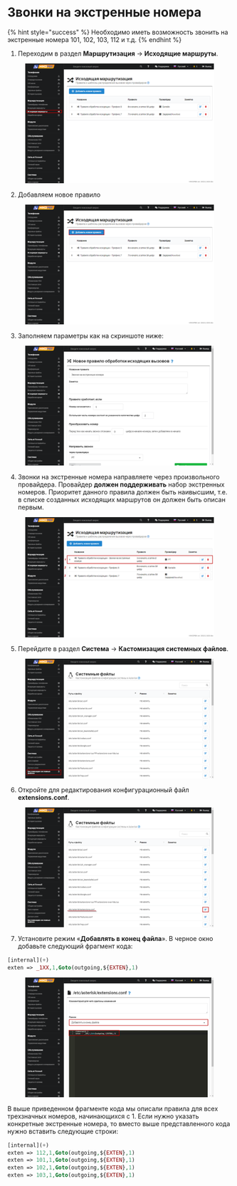 # Звонки на экстренные номера

{% hint style="success" %}
Необходимо иметь возможность звонить на экстренные номера 101, 102, 103, 112 и т.д.
{% endhint %}

1. Переходим в раздел **Маршрутизация** → **Исходящие маршруты**.&#x20;

<figure><img src="../../.gitbook/assets/1 (1).png" alt=""><figcaption></figcaption></figure>

2. Добавляем новое правило

<figure><img src="../../.gitbook/assets/2 (1).png" alt=""><figcaption></figcaption></figure>

3. &#x20;Заполняем параметры как на скриншоте ниже:

<figure><img src="../../.gitbook/assets/3.png" alt=""><figcaption></figcaption></figure>

4. Звонки на экстренные номера направляете через произвольного провайдера. Провайдер **должен поддерживать** набор экстренных номеров. Приоритет данного правила должен быть наивысшим, т.е. в списке созданных исходящих маршрутов он должен быть описан первым.

<figure><img src="../../.gitbook/assets/4.png" alt=""><figcaption></figcaption></figure>

5. &#x20;Перейдите в раздел **Система** → **Кастомизация системных файлов**.

<figure><img src="../../.gitbook/assets/5.png" alt=""><figcaption></figcaption></figure>

6. Откройте для редактирования конфигурационный файл **extensions.conf**.

<figure><img src="../../.gitbook/assets/6.png" alt=""><figcaption></figcaption></figure>

7. Установите режим «**Добавлять в конец файла**». В черное окно добавьте следующий фрагмент кода:

```php
[internal](+)
exten => _1XX,1,Goto(outgoing,${EXTEN},1)	
```

<figure><img src="../../.gitbook/assets/7.png" alt=""><figcaption></figcaption></figure>

В выше приведенном фрагменте кода мы описали правила для всех трехзначных номеров, начинающихся с 1. Если нужно указать конкретные экстренные номера, то вместо выше представленного кода нужно вставить следующие строки:

```php
[internal](+)
exten => 112,1,Goto(outgoing,${EXTEN},1)
exten => 101,1,Goto(outgoing,${EXTEN},1)
exten => 102,1,Goto(outgoing,${EXTEN},1)
exten => 103,1,Goto(outgoing,${EXTEN},1)
```
